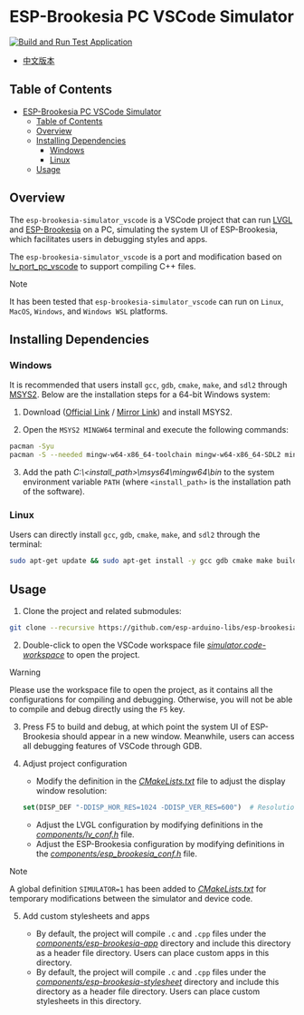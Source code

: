 # ESP-Brookesia PC VSCode Simulator

[![Build and Run Test Application](https://github.com/esp-arduino-libs/esp-brookesia-simulator_vscode/actions/workflows/run_test.yml/badge.svg?branch=master)](https://github.com/esp-arduino-libs/esp-brookesia-simulator_vscode/actions/workflows/run_test.yml)

* [中文版本](./README_CN.md)

## Table of Contents

- [ESP-Brookesia PC VSCode Simulator](#esp-brookesia-pc-vscode-simulator)
  - [Table of Contents](#table-of-contents)
  - [Overview](#overview)
  - [Installing Dependencies](#installing-dependencies)
    - [Windows](#windows)
    - [Linux](#linux)
  - [Usage](#usage)

## Overview

The `esp-brookesia-simulator_vscode` is a VSCode project that can run [LVGL](https://github.com/lvgl/lvgl) and [ESP-Brookesia](https://github.com/espressif/esp-brookesia) on a PC, simulating the system UI of ESP-Brookesia, which facilitates users in debugging styles and apps.

The `esp-brookesia-simulator_vscode` is a port and modification based on [lv_port_pc_vscode](https://github.com/lvgl/lv_port_pc_vscode) to support compiling C++ files.

> [!NOTE]
> It has been tested that `esp-brookesia-simulator_vscode` can run on `Linux`, `MacOS`, `Windows`, and `Windows WSL` platforms.

## Installing Dependencies

### Windows

It is recommended that users install `gcc`, `gdb`, `cmake`, `make`, and `sdl2` through [MSYS2](https://www.msys2.org/). Below are the installation steps for a 64-bit Windows system:

1. Download ([Official Link](https://www.msys2.org/) / [Mirror Link](https://mirrors.tuna.tsinghua.edu.cn/msys2/distrib/x86_64/)) and install MSYS2.

2. Open the `MSYS2 MINGW64` terminal and execute the following commands:

```bash
pacman -Syu
pacman -S --needed mingw-w64-x86_64-toolchain mingw-w64-x86_64-SDL2 mingw-w64-x86_64-cmake
```

3. Add the path *C:\\<install_path>\msys64\mingw64\bin* to the system environment variable `PATH` (where `<install_path>` is the installation path of the software).

### Linux

Users can directly install `gcc`, `gdb`, `cmake`, `make`, and `sdl2` through the terminal:

```bash
sudo apt-get update && sudo apt-get install -y gcc gdb cmake make build-essential libsdl2-dev
```

## Usage

1. Clone the project and related submodules:

```bash
git clone --recursive https://github.com/esp-arduino-libs/esp-brookesia-simulator_vscode
```

2. Double-click to open the VSCode workspace file *[simulator.code-workspace](./simulator.code-workspace)* to open the project.

> [!WARNING]
> Please use the workspace file to open the project, as it contains all the configurations for compiling and debugging. Otherwise, you will not be able to compile and debug directly using the `F5` key.

3. Press F5 to build and debug, at which point the system UI of ESP-Brookesia should appear in a new window. Meanwhile, users can access all debugging features of VSCode through GDB.

4. Adjust project configuration

    - Modify the definition in the *[CMakeLists.txt](./CMakeLists.txt#L7)* file to adjust the display window resolution:
    ```cmake
    set(DISP_DEF "-DDISP_HOR_RES=1024 -DDISP_VER_RES=600")  # Resolution of the display
    ```
    - Adjust the LVGL configuration by modifying definitions in the *[components/lv_conf.h](./components/lv_conf.h)* file.
    - Adjust the ESP-Brookesia configuration by modifying definitions in the *[components/esp_brookesia_conf.h](./components/esp_brookesia_conf.h)* file.

> [!NOTE]
> A global definition `SIMULATOR=1` has been added to *[CMakeLists.txt](./CMakeLists.txt)* for temporary modifications between the simulator and device code.

5. Add custom stylesheets and apps

    - By default, the project will compile `.c` and `.cpp` files under the *[components/esp-brookesia-app](./components/esp-brookesia-app)* directory and include this directory as a header file directory. Users can place custom apps in this directory.
    - By default, the project will compile `.c` and `.cpp` files under the *[components/esp-brookesia-stylesheet](./components/esp-brookesia-stylesheet)* directory and include this directory as a header file directory. Users can place custom stylesheets in this directory.

